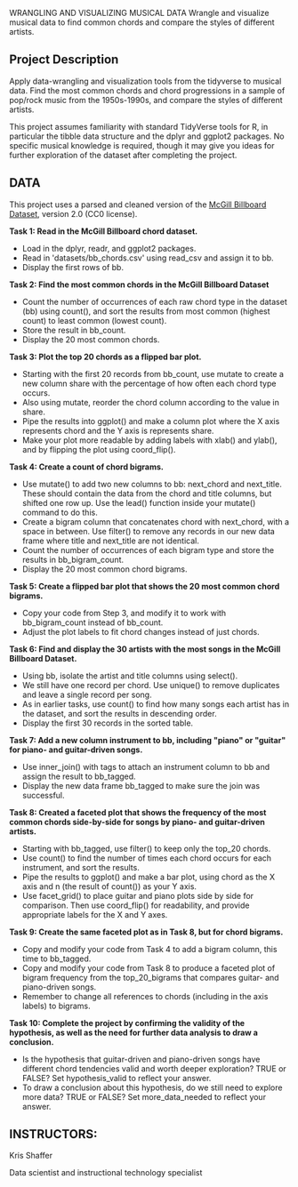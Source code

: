 WRANGLING AND VISUALIZING MUSICAL DATA
Wrangle and visualize musical data to find common chords and compare the styles of different artists.

## Project Description
Apply data-wrangling and visualization tools from the tidyverse to musical data. Find the most common chords and chord progressions in a sample of pop/rock music from the 1950s-1990s, and compare the styles of different artists.

This project assumes familiarity with standard TidyVerse tools for R, in particular the tibble data structure and the dplyr and ggplot2 packages. No specific musical knowledge is required, though it may give you ideas for further exploration of the dataset after completing the project.

## DATA
This project uses a parsed and cleaned version of the [McGill Billboard Dataset](http://ddmal.music.mcgill.ca/research/billboard), version 2.0 (CC0 license).


**Task 1: Read in the McGill Billboard chord dataset.**

- Load in the dplyr, readr, and ggplot2 packages.
- Read in 'datasets/bb_chords.csv' using read_csv and assign it to bb.
- Display the first rows of bb.

**Task 2: Find the most common chords in the McGill Billboard Dataset**

- Count the number of occurrences of each raw chord type in the dataset (bb) using count(), and sort the results from most common (highest count) to least common (lowest count).
- Store the result in bb_count.
- Display the 20 most common chords.

**Task 3: Plot the top 20 chords as a flipped bar plot.**

- Starting with the first 20 records from bb_count, use mutate to create a new column share with the percentage of how often each chord type occurs.
- Also using mutate, reorder the chord column according to the value in share.
- Pipe the results into ggplot() and make a column plot where the X axis represents chord and the Y axis is represents share.
- Make your plot more readable by adding labels with xlab() and ylab(), and by flipping the plot using coord_flip().

**Task 4: Create a count of chord bigrams.**

- Use mutate() to add two new columns to bb: next_chord and next_title. These should contain the data from the chord and title columns, but shifted one row up. Use the lead() function inside your mutate() command to do this.
- Create a bigram column that concatenates chord with next_chord, with a space in between.
Use filter() to remove any records in our new data frame where title and next_title are not identical.
- Count the number of occurrences of each bigram type and store the results in bb_bigram_count.
- Display the 20 most common chord bigrams.

**Task 5: Create a flipped bar plot that shows the 20 most common chord bigrams.**

- Copy your code from Step 3, and modify it to work with bb_bigram_count instead of bb_count.
- Adjust the plot labels to fit chord changes instead of just chords.


**Task 6: Find and display the 30 artists with the most songs in the McGill Billboard Dataset.**

- Using bb, isolate the artist and title columns using select().
- We still have one record per chord. Use unique() to remove duplicates and leave a single record per song.
- As in earlier tasks, use count() to find how many songs each artist has in the dataset, and sort the results in descending order.
- Display the first 30 records in the sorted table.

**Task 7: Add a new column instrument to bb, including "piano" or "guitar" for piano- and guitar-driven songs.**

- Use inner_join() with tags to attach an instrument column to bb and assign the result to bb_tagged.
- Display the new data frame bb_tagged to make sure the join was successful.

**Task 8: Created a faceted plot that shows the frequency of the most common chords side-by-side for songs by piano- and guitar-driven artists.**

- Starting with bb_tagged, use filter() to keep only the top_20 chords.
- Use count() to find the number of times each chord occurs for each instrument, and sort the results.
- Pipe the results to ggplot() and make a bar plot, using chord as the X axis and n (the result of count()) as your Y axis.
- Use facet_grid() to place guitar and piano plots side by side for comparison. Then use coord_flip() for readability, and provide appropriate labels for the X and Y axes.

**Task 9: Create the same faceted plot as in Task 8, but for chord bigrams.**

- Copy and modify your code from Task 4 to add a bigram column, this time to bb_tagged.
- Copy and modify your code from Task 8 to produce a faceted plot of bigram frequency from the top_20_bigrams that compares guitar- and piano-driven songs.
- Remember to change all references to chords (including in the axis labels) to bigrams.

**Task 10: Complete the project by confirming the validity of the hypothesis, as well as the need for further data analysis to draw a conclusion.**

- Is the hypothesis that guitar-driven and piano-driven songs have different chord tendencies valid and worth deeper exploration? TRUE or FALSE? Set hypothesis_valid to reflect your answer.
- To draw a conclusion about this hypothesis, do we still need to explore more data? TRUE or FALSE? Set more_data_needed to reflect your answer.


## INSTRUCTORS:
Kris Shaffer

Data scientist and instructional technology specialist